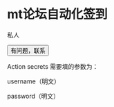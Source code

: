 # mt论坛自动化签到
私人

<a href = "http://wpa.qq.com/msgrd?v=1&site=http://www.webmasterhome.cn/tool/qqliao.asp&menu=yes&uin=1628708538">
<button type="button" class="btn btn-success">有问题，联系</button>
</a>





Action secrets 需要填的参数为：

username（明文）

password（明文）
